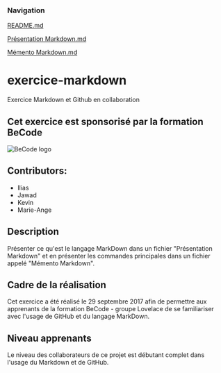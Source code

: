 ### Navigation
[README.md](https://github.com/bouchat-marieange/exercice-markdown/blob/master/README.md)

[Présentation Markdown.md](https://github.com/bouchat-marieange/exercice-markdown/blob/master/Pr%C3%A9sentation%20Markdown.md)

[Mémento Markdown.md](https://github.com/bouchat-marieange/exercice-markdown/blob/master/M%C3%A9mento%20Markdown.md)

# exercice-markdown
Exercice Markdown et Github en collaboration

## Cet exercice est sponsorisé par la formation BeCode

![BeCode logo](https://cdn.prezly.com/80/cc75a0f29911e6917b8f65c4ef6191/Capture.jpg "google BeCode")

## Contributors:

* Ilias
* Jawad
* Kevin
* Marie-Ange

## Description

Présenter ce qu'est le langage MarkDown dans un fichier "Présentation Markdown" et en présenter les commandes principales dans un fichier appelé "Mémento Markdown".

## Cadre de la réalisation

Cet exercice a été réalisé le 29 septembre 2017 afin de permettre aux apprenants de la formation BeCode - groupe Lovelace de se familiariser avec l'usage de GitHub et du langage MarkDown.

## Niveau apprenants

Le niveau des collaborateurs de ce projet est débutant complet dans l'usage du Markdown et de GitHub.
